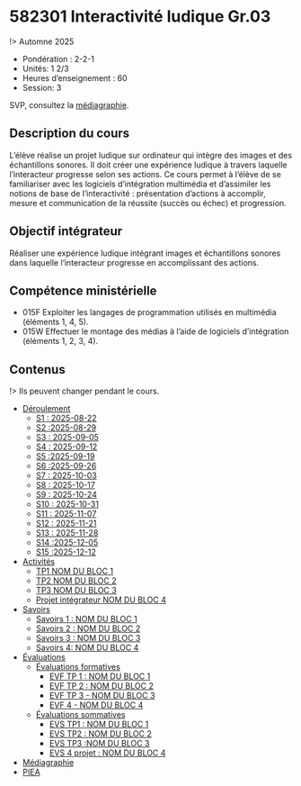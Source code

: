 # <!-- varexp:begin COURS  -->582301 Interactivité ludique Gr.03<!-- varexp:end -->

!> Automne 2025

* Pondération : 2-2-1
* Unités: 1 2/3
* Heures d’enseignement : 60
* Session: 3

SVP, consultez la [médiagraphie](05-mediagraphie/README).

## Description du cours

L’élève réalise un projet ludique sur ordinateur qui intègre des images et des échantillons sonores. Il doit créer une expérience ludique à travers laquelle l’interacteur progresse selon ses actions.  Ce cours permet à l’élève de se familiariser avec les logiciels d’intégration multimédia et d’assimiler les notions de base de l’interactivité : présentation d’actions à accomplir, mesure et communication de la réussite (succès ou échec) et progression.

## Objectif intégrateur
Réaliser une expérience ludique intégrant images et échantillons sonores dans laquelle l‘interacteur progresse en accomplissant des actions.

## Compétence ministérielle
- 015F  Exploiter les langages de programmation utilisés en multimédia (éléments 1, 4, 5).
- 015W  Effectuer le montage des médias à l’aide de logiciels d’intégration (éléments 1, 2, 3, 4).

## Contenus 

!> Ils peuvent changer pendant le cours.

<!-- start-replace-subnav -->
* [Déroulement](/01-deroulement/)
    * [S1 : <!-- varexp:begin S1 -->2025-08-22<!-- varexp:end -->](/01-deroulement/01/)
    * [S2 :<!-- varexp:begin S2 -->2025-08-29<!-- varexp:end -->](/01-deroulement/02/)
    * [S3 : <!-- varexp:begin S3 -->2025-09-05<!-- varexp:end -->](/01-deroulement/03/)
    * [S4 : <!-- varexp:begin S4 -->2025-09-12<!-- varexp:end -->](/01-deroulement/04/)
    * [S5 :<!-- varexp:begin S5 -->2025-09-19<!-- varexp:end -->](/01-deroulement/05/)
    * [S6 :<!-- varexp:begin S6 -->2025-09-26<!-- varexp:end -->](/01-deroulement/06/)
    * [S7 : <!-- varexp:begin S7 -->2025-10-03<!-- varexp:end -->](/01-deroulement/07/)
    * [S8 : <!-- varexp:begin S8 -->2025-10-17<!-- varexp:end -->](/01-deroulement/08/)
    * [S9 : <!-- varexp:begin S9 -->2025-10-24<!-- varexp:end -->](/01-deroulement/09/)
    * [S10 : <!-- varexp:begin S10 -->2025-10-31<!-- varexp:end -->](/01-deroulement/10/)
    * [S11 : <!-- varexp:begin S11 -->2025-11-07<!-- varexp:end -->](/01-deroulement/11/)
    * [S12 : <!-- varexp:begin S12 -->2025-11-21<!-- varexp:end -->](/01-deroulement/12/)
    * [S13 : <!-- varexp:begin S13 -->2025-11-28<!-- varexp:end -->](/01-deroulement/13/)
    * [S14 :<!-- varexp:begin S14 -->2025-12-05<!-- varexp:end -->](/01-deroulement/14/)
    * [S15 :<!-- varexp:begin S15 -->2025-12-12<!-- varexp:end -->](/01-deroulement/15/)
* [Activités ](/02-activites/)
    * [TP1 <!-- varexp:begin BLOC1 -->NOM DU BLOC 1<!-- varexp:end -->](/02-activites/01/)
    * [TP2 <!-- varexp:begin BLOC2 -->NOM DU BLOC 2<!-- varexp:end -->](/02-activites/02/)
    * [TP3 <!-- varexp:begin BLOC3 -->NOM DU BLOC 3<!-- varexp:end -->](/02-activites/03/)
    * [Projet intégrateur <!-- varexp:begin BLOC4 -->NOM DU BLOC 4<!-- varexp:end -->](/02-activites/04/)
* [Savoirs](/03-savoirs/)
    * [Savoirs 1 : <!-- varexp:begin BLOC1 -->NOM DU BLOC 1<!-- varexp:end -->](/03-savoirs/01/)
    * [Savoirs 2 : <!-- varexp:begin BLOC2 -->NOM DU BLOC 2<!-- varexp:end -->](/03-savoirs/02/)
    * [Savoirs 3 : <!-- varexp:begin BLOC3 -->NOM DU BLOC 3<!-- varexp:end -->](/03-savoirs/03/)
    * [Savoirs 4: <!-- varexp:begin BLOC4 -->NOM DU BLOC 4<!-- varexp:end -->](/03-savoirs/04/)
* [Évaluations](/04-evaluations/)
    * [Évaluations formatives](/04-evaluations/formatives/)
        * [EVF TP 1 : <!-- varexp:begin BLOC1 -->NOM DU BLOC 1<!-- varexp:end -->](/04-evaluations/formatives/01/)
        * [EVF TP 2 : <!-- varexp:begin BLOC2 -->NOM DU BLOC 2<!-- varexp:end -->](/04-evaluations/formatives/02/)
        * [EVF TP 3 - <!-- varexp:begin BLOC3 -->NOM DU BLOC 3<!-- varexp:end -->](/04-evaluations/formatives/03/)
        * [EVF 4 - <!-- varexp:begin BLOC4 -->NOM DU BLOC 4<!-- varexp:end -->](/04-evaluations/formatives/04/)
    * [Évaluations sommatives](/04-evaluations/sommatives/)
        * [EVS TP1 : <!-- varexp:begin BLOC1 -->NOM DU BLOC 1<!-- varexp:end -->](/04-evaluations/sommatives/01/)
        * [EVS TP2 : <!-- varexp:begin BLOC2 -->NOM DU BLOC 2<!-- varexp:end -->](/04-evaluations/sommatives/02/)
        * [EVS TP3 :<!-- varexp:begin BLOC3 -->NOM DU BLOC 3<!-- varexp:end -->](/04-evaluations/sommatives/03/)
        * [EVS 4 projet : <!-- varexp:begin BLOC4 -->NOM DU BLOC 4<!-- varexp:end -->](/04-evaluations/sommatives/04/)
* [Médiagraphie](/05-mediagraphie/)
* [PIEA](/06-piea/)
<!-- end-replace-subnav -->
